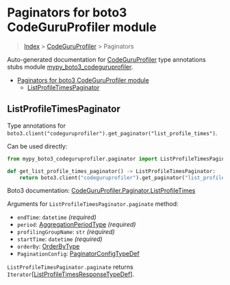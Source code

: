 # Paginators for boto3 CodeGuruProfiler module

> [Index](..) > [CodeGuruProfiler](.) > Paginators

Auto-generated documentation for
[CodeGuruProfiler](https://boto3.amazonaws.com/v1/documentation/api/1.17.75/reference/services/codeguruprofiler.html#CodeGuruProfiler)
type annotations stubs module
[mypy_boto3_codeguruprofiler](https://pypi.org/project/mypy-boto3-codeguruprofiler/).

- [Paginators for boto3 CodeGuruProfiler module](#paginators-for-boto3-codeguruprofiler-module)
  - [ListProfileTimesPaginator](#listprofiletimespaginator)

## ListProfileTimesPaginator

Type annotations for
`boto3.client("codeguruprofiler").get_paginator("list_profile_times")`.

Can be used directly:

```python
from mypy_boto3_codeguruprofiler.paginator import ListProfileTimesPaginator

def get_list_profile_times_paginator() -> ListProfileTimesPaginator:
    return boto3.client("codeguruprofiler").get_paginator("list_profile_times")
```

Boto3 documentation:
[CodeGuruProfiler.Paginator.ListProfileTimes](https://boto3.amazonaws.com/v1/documentation/api/1.17.75/reference/services/codeguruprofiler.html#CodeGuruProfiler.Paginator.ListProfileTimes)

Arguments for `ListProfileTimesPaginator.paginate` method:

- `endTime`: `datetime` *(required)*
- `period`: [AggregationPeriodType](./literals.md#aggregationperiodtype)
  *(required)*
- `profilingGroupName`: `str` *(required)*
- `startTime`: `datetime` *(required)*
- `orderBy`: [OrderByType](./literals.md#orderbytype)
- `PaginationConfig`:
  [PaginatorConfigTypeDef](./type_defs.md#paginatorconfigtypedef)

`ListProfileTimesPaginator.paginate` returns
`Iterator`\[[ListProfileTimesResponseTypeDef](./type_defs.md#listprofiletimesresponsetypedef)\].
